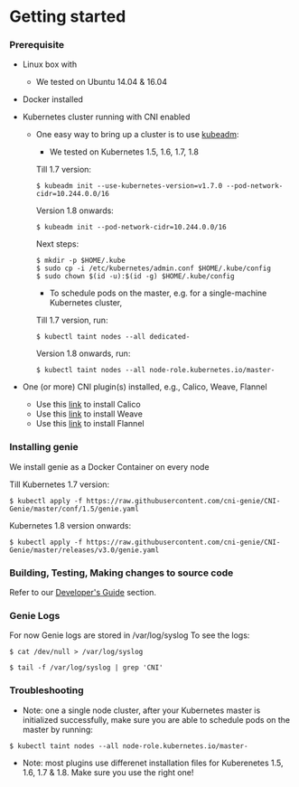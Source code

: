 # Getting started

### Prerequisite

* Linux box with
  * We tested on Ubuntu 14.04 & 16.04
* Docker installed
* Kubernetes cluster running with CNI enabled
  * One easy way to bring up a cluster is to use [kubeadm](https://kubernetes.io/docs/getting-started-guides/kubeadm/): 
      * We tested on Kubernetes 1.5, 1.6, 1.7, 1.8
      
      Till 1.7 version:
      ```
      $ kubeadm init --use-kubernetes-version=v1.7.0 --pod-network-cidr=10.244.0.0/16
      ```

      Version 1.8 onwards:
      ```
      $ kubeadm init --pod-network-cidr=10.244.0.0/16
      ```

      Next steps:
      ```
      $ mkdir -p $HOME/.kube
      $ sudo cp -i /etc/kubernetes/admin.conf $HOME/.kube/config
      $ sudo chown $(id -u):$(id -g) $HOME/.kube/config
      ```
      * To schedule pods on the master, e.g. for a single-machine Kubernetes cluster,
      
      Till 1.7 version, run:
      ```
      $ kubectl taint nodes --all dedicated-
      ```

      Version 1.8 onwards, run:
      ```
      $ kubectl taint nodes --all node-role.kubernetes.io/master-
      ```

      
* One (or more) CNI plugin(s) installed, e.g., Calico, Weave, Flannel
  * Use this [link](https://docs.projectcalico.org/v3.2/getting-started/kubernetes) to install Calico       
  * Use this [link](https://www.weave.works/docs/net/latest/kube-addon/) to install Weave      
  * Use this [link](https://github.com/coreos/flannel/blob/master/Documentation/kube-flannel.yml) to install Flannel

### Installing genie

We install genie as a Docker Container on every node

Till Kubernetes 1.7 version: 
```
$ kubectl apply -f https://raw.githubusercontent.com/cni-genie/CNI-Genie/master/conf/1.5/genie.yaml
```

Kubernetes 1.8 version onwards:
```
$ kubectl apply -f https://raw.githubusercontent.com/cni-genie/CNI-Genie/master/releases/v3.0/genie.yaml
```

### Building, Testing, Making changes to source code

Refer to our [Developer's Guide](developer-guide.md) section.

### Genie Logs

For now Genie logs are stored in /var/log/syslog
To see the logs:
```
$ cat /dev/null > /var/log/syslog

$ tail -f /var/log/syslog | grep 'CNI'
```

### Troubleshooting

* Note: one a single node cluster, after your Kubernetes master is initialized successfully, make sure you are able to schedule pods on the master by running:
```
$ kubectl taint nodes --all node-role.kubernetes.io/master-
```
* Note: most plugins use differenet installation files for Kuberenetes 1.5, 1.6, 1.7 & 1.8. Make sure you use the right one!
